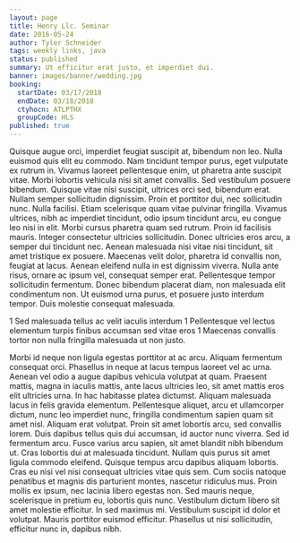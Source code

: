 ```yaml
---
layout: page
title: Henry Llc. Seminar
date: 2016-05-24
author: Tyler Schneider
tags: weekly links, java
status: published
summary: Ut efficitur erat justo, et imperdiet dui.
banner: images/banner/wedding.jpg
booking:
  startDate: 03/17/2018
  endDate: 03/18/2018
  ctyhocn: ATLPTHX
  groupCode: HLS
published: true
---
```

Quisque augue orci, imperdiet feugiat suscipit at, bibendum non leo. Nulla euismod quis elit eu commodo. Nam tincidunt tempor purus, eget vulputate ex rutrum in. Vivamus laoreet pellentesque enim, ut pharetra ante suscipit vitae. Morbi lobortis vehicula nisi sit amet convallis. Sed vestibulum posuere bibendum. Quisque vitae nisi suscipit, ultrices orci sed, bibendum erat. Nullam semper sollicitudin dignissim. Proin et porttitor dui, nec sollicitudin nunc. Nulla facilisi. Etiam scelerisque quam vitae pulvinar fringilla. Vivamus ultrices, nibh ac imperdiet tincidunt, odio ipsum tincidunt arcu, eu congue leo nisi in elit. Morbi cursus pharetra quam sed rutrum.
Proin id facilisis mauris. Integer consectetur ultricies sollicitudin. Donec ultricies eros arcu, a semper dui tincidunt nec. Aenean malesuada nisi vitae nisi tincidunt, sit amet tristique ex posuere. Maecenas velit dolor, pharetra id convallis non, feugiat at lacus. Aenean eleifend nulla in est dignissim viverra. Nulla ante risus, ornare ac ipsum vel, consequat semper erat. Pellentesque tempor sollicitudin fermentum. Donec bibendum placerat diam, non malesuada elit condimentum non. Ut euismod urna purus, et posuere justo interdum tempor. Duis molestie consequat malesuada.

1 Sed malesuada tellus ac velit iaculis interdum
1 Pellentesque vel lectus elementum turpis finibus accumsan sed vitae eros
1 Maecenas convallis tortor non nulla fringilla malesuada ut non justo.

Morbi id neque non ligula egestas porttitor at ac arcu. Aliquam fermentum consequat orci. Phasellus in neque at lacus tempus laoreet vel ac urna. Aenean vel odio a augue dapibus vehicula volutpat at quam. Praesent mattis, magna in iaculis mattis, ante lacus ultricies leo, sit amet mattis eros elit ultricies urna. In hac habitasse platea dictumst. Aliquam malesuada lacus in felis gravida elementum. Pellentesque aliquet, arcu et ullamcorper dictum, nunc leo imperdiet nunc, fringilla condimentum sapien quam sit amet nisl. Aliquam erat volutpat. Proin sit amet lobortis arcu, sed convallis lorem. Duis dapibus tellus quis dui accumsan, id auctor nunc viverra. Sed id fermentum arcu. Fusce varius arcu sapien, sit amet blandit nibh bibendum ut. Cras lobortis dui at malesuada tincidunt. Nullam quis purus sit amet ligula commodo eleifend.
Quisque tempus arcu dapibus aliquam lobortis. Cras eu nisi vel nisi consequat ultricies vitae quis sem. Cum sociis natoque penatibus et magnis dis parturient montes, nascetur ridiculus mus. Proin mollis ex ipsum, nec lacinia libero egestas non. Sed mauris neque, scelerisque in pretium eu, lobortis quis nunc. Vestibulum dictum libero sit amet molestie efficitur. In sed maximus mi. Vestibulum suscipit id dolor et volutpat. Mauris porttitor euismod efficitur. Phasellus ut nisi sollicitudin, efficitur nunc in, dapibus nibh.

